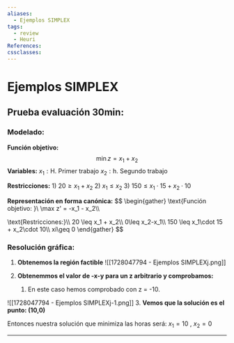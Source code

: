 ```yaml
---
aliases:
  - Ejemplos SIMPLEX
tags:
  - review
  - Heuri
References: 
cssclasses:
---
```

# Ejemplos SIMPLEX

## Prueba evaluación 30min: 
### Modelado:
**Función objetivo:**
$$ \min z = x_1 + x_2$$
**Variables:**
$x_1 : \text{H. Primer trabajo}$
$x_2: \text{h. Segundo trabajo}$

**Restricciones:**
$\text{1) } 20 \geq x_1 + x_2$
$\text{2) } x_1 \leq x_2$
$\text{3) }150 \leq x_1\cdot 15  +  x_2\cdot 10$

**Representación en forma canónica:**
$$
\begin{gather}
\text{Función objetivo: }\\
\max z' = -x_1 - x_2\\\\

\text{Restricciones:}\\\\
 20 \leq x_1 + x_2\\\\
 0\leq x_2-x_1\\\\
150 \leq x_1\cdot 15  +  x_2\cdot 10\\\\
xi\geq 0
\end{gather}
$$
### Resolución gráfica:
1. **Obtenemos la región factible**
![[1728047794 - Ejemplos SIMPLEXj.png]]

2. **Obtenemmos el valor de -x-y para un z arbitrario y comprobamos:**
	1. En este caso hemos comprobado con z = -10. 

![[1728047794 - Ejemplos SIMPLEXj-1.png]]
3. **Vemos que la solución es el punto: (10,0)**
   
   Entonces nuestra solución que minimiza las horas  será:
   $x_1 = 10$ , $x_2 = 0$ 
***

